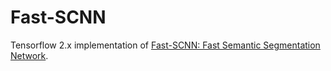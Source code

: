 # Fast-SCNN

Tensorflow 2.x implementation of [Fast-SCNN: Fast Semantic Segmentation Network](https://arxiv.org/abs/1902.04502).